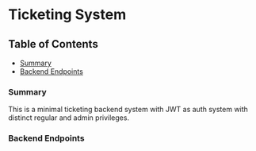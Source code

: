 # Ticketing System

## Table of Contents

- [Summary](#summary)
- [Backend Endpoints](#backend-endpoints)

### Summary

This is a minimal ticketing backend system with JWT as auth system with distinct regular and admin privileges.

### Backend Endpoints
